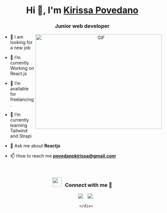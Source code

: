 <h1 align="center">Hi 👋, I'm <a href="https://www.linkedin.com/in/kirissapovedano/" target="blank">
Kirissa Povedano</a></h1>
<h3 align="center">Junior web developer </h3>



<a target="_blank" align="center">
  <img align="right" top="500" height="300" width="400" alt="GIF" src="https://media.giphy.com/media/SWoSkN6DxTszqIKEqv/giphy.gif">
</a>

- 🔭 I am looking for a new job

- 🌱 I’m currently Working on React.js

- 🤝 I’m available for freelancing.

- 🌱 I’m currently learning Tailwind and Strapi 

- 💬 Ask me about **Reactjs**

- 📫 How to reach me **povedanokirissa@gmail.com**

<br/>
<h3 align="center" > <img src="https://media.giphy.com/media/iY8CRBdQXODJSCERIr/giphy.gif" width="30" height="30" style="margin-right: 10px;">Connect with me 🤝 </h3>

<p align="center">

 <div align="center"  class="icons-social" style="margin-left: 10px;">
        <a style="margin-left: 10px;"  target="_blank" href="https://www.linkedin.com/in/kirissapovedano/">
			<img src="https://img.icons8.com/doodle/40/000000/linkedin--v2.png"></a>
        <a style="margin-left: 10px;" target="_blank" href="https://github.com/kiripg">
		<img src="https://img.icons8.com/doodle/40/000000/github--v1.png"></a>
		
      </div>

</p>

